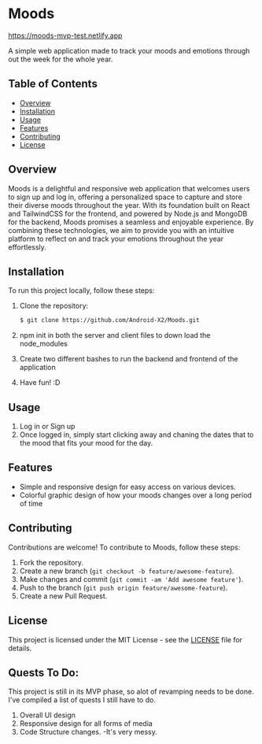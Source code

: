 # Moods

https://moods-mvp-test.netlify.app

A simple web application made to track your moods and emotions through out the week for the whole year. 

## Table of Contents

- [Overview](#overview)
- [Installation](#installation)
- [Usage](#usage)
- [Features](#features)
- [Contributing](#contributing)
- [License](#license)

## Overview

Moods is a delightful and responsive web application that welcomes users to sign up and log in, offering a personalized space to capture and store their diverse moods throughout the year. With its foundation built on React and TailwindCSS for the frontend, and powered by Node.js and MongoDB for the backend, Moods promises a seamless and enjoyable experience. By combining these technologies, we aim to provide you with an intuitive platform to reflect on and track your emotions throughout the year effortlessly.

## Installation

To run this project locally, follow these steps:

1. Clone the repository:
    ```bash
    $ git clone https://github.com/Android-X2/Moods.git
    ```
2. npm init in both the server and client files to down load the node_modules

3. Create two different bashes to run the backend and frontend of the application

4. Have fun! :D

## Usage

1. Log in or Sign up
2. Once logged in, simply start clicking away and chaning the dates that to the mood that fits your mood for the day. 

## Features

- Simple and responsive design for easy access on various devices.
- Colorful graphic design of how your moods changes over a long period of time

## Contributing

Contributions are welcome! To contribute to Moods, follow these steps:

1. Fork the repository.
2. Create a new branch (`git checkout -b feature/awesome-feature`).
3. Make changes and commit (`git commit -am 'Add awesome feature'`).
4. Push to the branch (`git push origin feature/awesome-feature`).
5. Create a new Pull Request.

## License

This project is licensed under the MIT License - see the [LICENSE](LICENSE) file for details.

## Quests To Do:

This project is still in its MVP phase, so alot of revamping needs to be done. I've compiled a list of quests I still have to do.

1. Overall UI design
2. Responsive design for all forms of media
3. Code Structure changes.
    -It's very messy.
